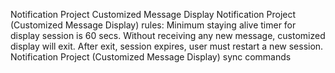 Notification Project
Customized Message Display
Notification Project (Customized Message Display) rules:
Minimum staying alive timer for display session is 60 secs. Without receiving any new message, customized display will exit. After exit, session expires, user must restart a new session. 
Notification Project (Customized Message Display) sync commands


